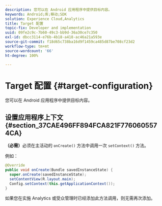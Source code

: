 ```yaml
---
description: 您可以在 Android 应用程序中提供目标内容。
keywords: Android;库;移动;SDK
solution: Experience Cloud,Analytics
title: Target 配置
topic-fix: Developer and implementation
uuid: 09fe2c9c-7b60-49c3-bb9d-36a30ce7c350
exl-id: dbcc3114-e76b-4b18-a418-ac46a21a593e
source-git-commit: f18d65c738ba16d9f1459ca485d87be708cf23d2
workflow-type: tm+mt
source-wordcount: '66'
ht-degree: 100%

---
```


# Target 配置 {#target-configuration}

您可以在 Android 应用程序中提供目标内容。

## 设置应用程序上下文 {#section_37CAE496FF894FCA821F7760605574CA}

**（必需）**&#x200B;必须在主活动的 `onCreate()` 方法中调用一次 `setContext()` 方法。

例如：

```java
@Override 
public void onCreate(Bundle savedInstanceState) { 
  super.onCreate(savedInstanceState); 
  setContentView(R.layout.main); 
  Config.setContext(this.getApplicationContext()); 
}
```

如果您在实施 Analytics 或受众管理时已经添加此方法调用，则无需再次添加。
